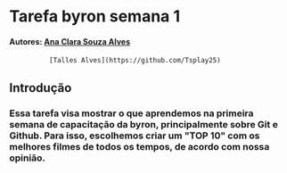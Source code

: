 <h1>Tarefa byron semana 1</>

#### Autores: [Ana Clara Souza Alves](https://github.com/anacsalves)
              [Talles Alves](https://github.com/Tsplay25)

<h2>Introdução</>

### Essa tarefa visa mostrar o que aprendemos na primeira semana de capacitação da byron, principalmente sobre Git e Github. Para isso, escolhemos criar um "TOP 10" com os melhores filmes de todos os tempos, de acordo com nossa opinião.
